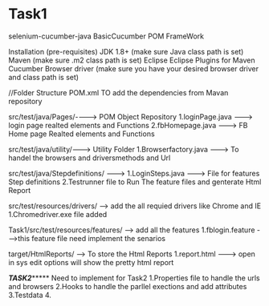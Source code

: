 # Task1
selenium-cucumber-java 
BasicCucumber POM FrameWork

Installation (pre-requisites)
JDK 1.8+ (make sure Java class path is set)
Maven (make sure .m2 class path is set)
Eclipse
Eclipse Plugins for
Maven
Cucumber
Browser driver (make sure you have your desired browser driver and class path is set)

//Folder Structure
POM.xml
TO add the dependencies from Mavan repository 

src/test/java/Pages/----> POM Object Repository
1.loginPage.java ---> login page realted elements and Functions
2.fbHomepage.java ---> FB Home page Realted elements and Functions

src/test/java/utility/---> Utility Folder
1.Browserfactory.java ---> To handel the browsers and driversmethods and Url 

src/test/java/Stepdefinitions/ --->
1.LoginSteps.java ---> File for features Step definitions 
2.Testrunner file to Run The feature files and genterate Html Report 


src/test/resources/drivers/ --> add the all requied drivers like Chrome and IE
1.Chromedriver.exe file added

Task1/src/test/resources/features/ --> add all the features
1.fblogin.feature --->this feature file need implement the senarios

target/HtmlReports/ --> To store the Html Reports 
1.report.html ---> open in sys edit options will show the pretty html report


*************************************TASK2******************************************
Need to implement for Task2
1.Properties file to handle the urls and browsers
2.Hooks to handle the parllel exections and add attributes
3.Testdata
4.
